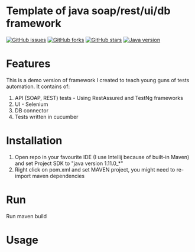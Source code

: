 # Template of java soap/rest/ui/db framework
[![GitHub issues](https://img.shields.io/github/issues/przemastro/java-soap-rest-db-ui-framework)](https://github.com/przemastro/java-soap-rest-db-ui-framework/issues)
[![GitHub forks](https://img.shields.io/github/forks/przemastro/java-soap-rest-db-ui-framework)](https://github.com/przemastro/java-soap-rest-db-ui-framework/network)
[![GitHub stars](https://img.shields.io/github/stars/przemastro/java-soap-rest-db-ui-framework)](https://github.com/przemastro/java-soap-rest-db-ui-framework/stargazers)
[![Java version](https://img.shields.io/badge/Java-1.11-%23b07219)](https://github.com/przemastro/java-soap-rest-db-ui-framework)

# Features
This is a demo version of framework I created to teach young guns of tests automation. It contains of:

1. API (SOAP, REST) tests - Using RestAssured and TestNg frameworks
2. UI - Selenium
3. DB connector
4. Tests written in cucumber

# Installation

1. Open repo in your favourite IDE (I use Intellij because of built-in Maven) and set Project SDK to "java version 1.11.0_*"
2. Right click on pom.xml and set MAVEN project, you might need to re-import maven dependencies

# Run

Run maven build

# Usage

